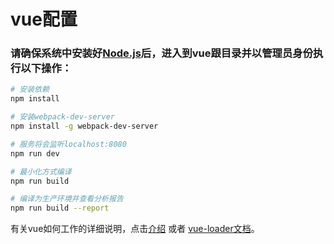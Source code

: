 # vue配置

### 请确保系统中安装好[Node.js](https://nodejs.org/en/download/)后，进入到vue跟目录并以管理员身份执行以下操作：<br>

``` bash
# 安装依赖
npm install

# 安装webpack-dev-server
npm install -g webpack-dev-server

# 服务将会监听localhost:8080
npm run dev

# 最小化方式编译
npm run build

# 编译为生产环境并查看分析报告
npm run build --report
```

有关vue如何工作的详细说明，点击[介绍](http://vuejs-templates.github.io/webpack/) 或者 [vue-loader文档](http://vuejs.github.io/vue-loader)。

<br>